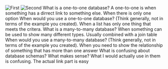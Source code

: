
![First](../imgs/1)
![Second](../imgs/2)
What is a one-to-one database?
A one-to-one is when something has a dirrect link to something else. When there is only one option
When would you use a one-to-one database? (Think generally, not in terms of the example you created).
When a list has only one thing that meets the critera.
What is a many-to-many database?
When something can be used to show many different types. Usually combined with a join table
When would you use a many-to-many database? (Think generally, not in terms of the example you created).
When you need to show the relationship of something that has more than one answer
What is confusing about database schemas? What makes sense?
What I would actually use in them is confusing. The actual link part is easy